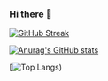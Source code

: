 ### Hi there 👋

[![GitHub Streak](https://github-readme-streak-stats.herokuapp.com?user=nunenuh&theme=transparent)](https://git.io/streak-stats)


[![Anurag's GitHub stats](https://github-readme-stats.vercel.app/api?username=nunenuh)](https://github.com/anuraghazra/github-readme-stats)

[![Top Langs](https://github-readme-stats.vercel.app/api/top-langs/?username=nunenuh&langs_count=5&layout=compact&hide=javascript,html,jupyter%20notebook))

<!--
**nunenuh/nunenuh** is a ✨ _special_ ✨ repository because its `README.md` (this file) appears on your GitHub profile.

Here are some ideas to get you started:

- 🔭 I’m currently working on ...
- 🌱 I’m currently learning ...
- 👯 I’m looking to collaborate on ...
- 🤔 I’m looking for help with ...
- 💬 Ask me about ...
- 📫 How to reach me: ...
- 😄 Pronouns: ...
- ⚡ Fun fact: ...
-->
